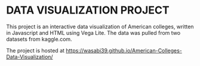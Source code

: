 # DATA VISUALIZATION PROJECT

This project is an interactive data visualization of American colleges, written in Javascript and HTML using Vega Lite. The data was pulled from two datasets from kaggle.com.

The project is hosted at https://wasabi39.github.io/American-Colleges-Data-Visualization/
